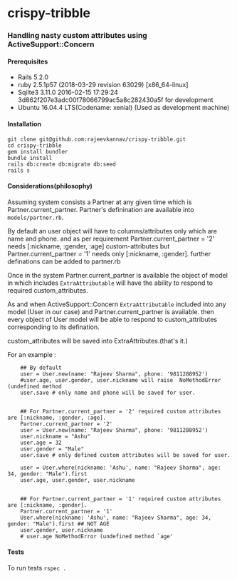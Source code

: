# crispy-tribble

###  Handling nasty custom attributes using ActiveSupport::Concern 

#### Prerequisites

 * Rails 5.2.0
 * ruby 2.5.1p57 (2018-03-29 revision 63029) [x86_64-linux]
 * Sqilte3 3.11.0 2016-02-15 17:29:24 3d862f207e3adc00f78066799ac5a8c282430a5f for development
 * Ubuntu 16.04.4 LTS(Codename: xenial) (Used as development machine)

#### Installation

	git clone git@github.com:rajeevkannav/crispy-tribble.git
	cd crispy-tribble  
	gem install bundler
	bundle install
	rails db:create db:migrate db:seed
	rails s

#### Considerations(philosophy)
	
Assuming system consists a Partner at any given time which is Partner.current_partner.
	Partner's definination are available into `models/partner.rb`.

By default an user object will have to columns/attributes only which are name and phone.
and as per requirement Partner.current_partner = '2' needs [:nickname, :gender, :age] custom-attributes but
Partner.current_partner = '1' needs only [:nickname, :gender]. further definations can be added to partner.rb

Once in the system Partner.current_partner is available the object of model in which includes `ExtraAttributable` will have the ability to respond to required custom_attributes.

As and when ActiveSupport::Concern `ExtraAttributable` included into any model (User in our case) and Partner.current_partner is available. then every object of User model will be able to respond to custom_attributes corresponding to its defination.

custom_attributes will be saved into ExtraAttributes.(that's it.)

For an example : 

		## By default
		user = User.new(name: "Rajeev Sharma", phone: '9811288952') 
		#user.age, user.gender, user.nickname will raise  NoMethodError (undefined method  		
		user.save # only name and phone will be saved for user.


		## For Partner.current_partner = '2' required custom attributes are [:nickname, :gender, :age].
		Partner.current_partner = '2' 
		user = User.new(name: "Rajeev Sharma", phone: '9811288952')
		user.nickname = "Ashu"
		user.age = 32
		user.gender = "Male"
		user.save # only defined custom attributes will be saved for user.

		user = User.where(nickname: 'Ashu', name: "Rajeev Sharma", age: 34, gender: "Male").first
		user.age, user.gender, user.nickname


		## For Partner.current_partner = '1' required custom attributes are [:nickname, :gender].
		Partner.current_partner = '1'
		User.where(nickname: 'Ashu', name: "Rajeev Sharma", age: 34, gender: "Male").first ## NOT AGE
		user.gender, user.nickname 
		# user.age NoMethodError (undefined method `age' 

#### Tests 

To run tests `rspec .`  

